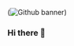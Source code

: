 (![Github banner](https://github.com/jtruong97/jtruong97/assets/103168647/50fad09c-c9dc-419d-adc6-dad3b09ea511))


### Hi there 👋

<!--
**NurCodeWiz/NurCodeWiz** is a ✨ _special_ ✨ repository because its `README.md` (this file) appears on your GitHub profile.

Here are some ideas to get you started:

- 🔭 I’m currently working on ...
- 🌱 I’m currently learning ...
- 👯 I’m looking to collaborate on ...
- 🤔 I’m looking for help with ...
- 💬 Ask me about ...
- 📫 How to reach me: ...
- 😄 Pronouns: ...
- ⚡ Fun fact: ...
-->
